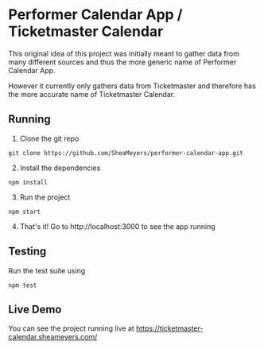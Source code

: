 # Performer Calendar App / Ticketmaster Calendar

This original idea of this project was initially meant to gather data from many different sources and thus the more generic name of Performer Calendar App.

However it currently only gathers data from Ticketmaster and therefore has the more accurate name of Ticketmaster Calendar.

## Running

1. Clone the git repo
```
git clone https://github.com/SheaMeyers/performer-calendar-app.git
```

2. Install the dependencies
```
npm install
```

3. Run the project
```
npm start
```

4. That's it!  Go to http://localhost:3000 to see the app running

## Testing

Run the test suite using
```
npm test
```

## Live Demo

You can see the project running live at https://ticketmaster-calendar.sheameyers.com/
